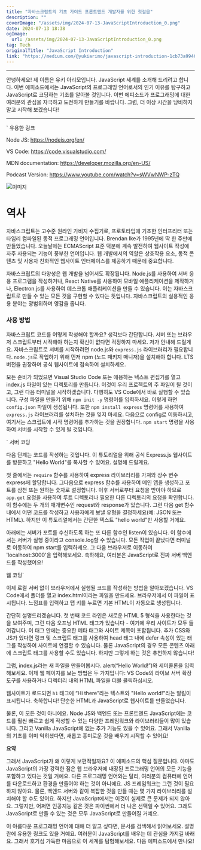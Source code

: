 ```yaml
---
title: "자바스크립트의 기초 가이드 프론트엔드 개발자를 위한 첫걸음"
description: ""
coverImage: "/assets/img/2024-07-13-JavaScriptIntroduction_0.png"
date: 2024-07-13 18:38
ogImage:
  url: /assets/img/2024-07-13-JavaScriptIntroduction_0.png
tag: Tech
originalTitle: "JavaScript Introduction"
link: "https://medium.com/@yukiarimo/javascript-introduction-1cb73a9946a9"
---
```


---

안녕하세요! 제 이름은 유키 아리모입니다. JavaScript 세계를 소개해 드리려고 합니다. 이번 에피소드에서는 JavaScript의 프로그래밍 언어로서의 인기 이유를 탐구하고 JavaScript로 코딩하는 기초를 알아볼 것입니다. 이번 에피소드가 프로그래밍에 대한 여러분의 관심을 자극하고 도전하게 만들기를 바랍니다. 그럼, 더 이상 시간을 낭비하지 말고 시작해 보겠습니다!

---

` 유용한 링크

<div class="content-ad"></div>

Node JS: https://nodejs.org/en/

VS Code: https://code.visualstudio.com/

MDN documentation: https://developer.mozilla.org/en-US/

Podcast Version: https://www.youtube.com/watch?v=sWVwNWP-zTQ

<div class="content-ad"></div>

![이미지](/assets/img/2024-07-13-JavaScriptIntroduction_0.png)

# 역사

자바스크립트는 고수준 원라인 가비지 수집기로, 프로토타입에 기초한 인터프리터 또는 타임리 컴파일된 동적 프로그래밍 언어입니다. Brendan Ike가 1995년에 딱 한 주만에 만들었습니다. 오늘날에는 ECMAScript 표준 덕분에 계속 발전하여 웹사이트 작성에 자주 사용되는 기능이 풍부한 언어입니다. 웹 개발에서의 역할은 상호작용 요소, 동적 콘텐츠 및 사용자 친화적인 웹사이트 인터페이스를 제공하기 때문에 중요합니다.

자바스크립트의 다양성은 웹 개발을 넘어서도 확장됩니다. Node.js를 사용하여 서버 응용 프로그램을 작성하거나, React Native를 사용하여 모바일 애플리케이션을 제작하거나, Electron.js를 사용하여 데스크톱 애플리케이션을 만들 수 있습니다. 이는 자바스크립트로 만들 수 있는 모든 것을 구현할 수 있다는 뜻입니다. 자바스크립트의 실용적인 응용 분야는 광범위하며 영감을 줍니다.

<div class="content-ad"></div>

### 사용 방법

자바스크립트 코드를 어떻게 작성해야 할까요? 생각보다 간단합니다. 서버 또는 브라우저 스크립트부터 시작해야 하는지 확신이 없다면 걱정하지 마세요. 저가 안내해 드릴게요. 자바스크립트로 서버를 시작하려면 node.js와 `express.js` 라이브러리가 필요합니다. `node.js`로 작업하기 위해 먼저 npm (노드 패키지 매니저)을 설치해야 합니다. LTS 버전을 권장하며 공식 웹사이트에 접속하여 설치하세요.

모든 준비가 되었으면 Visual Studio Code 또는 애용하는 텍스트 편집기를 열고 index.js 파일이 있는 디렉토리를 만듭니다. 이것이 우리 프로젝트의 주 파일이 될 것이고, 그런 다음 터미널을 시작하겠습니다. 다행히도 VS Code에서 바로 실행할 수 있습니다. 구성 파일을 만들기 위해 `npm init -y` 명령어를 입력하세요. 이렇게 하면 `config.json` 파일이 생성됩니다. 또한 `npm install express` 명령어를 사용하여 `express.js` 라이브러리를 설치하는 것을 잊지 마세요. 다음으로 config로 이동하시고, 여기서는 스크립트에 시작 명령어를 추가하는 것을 권장합니다. `npm start` 명령을 사용하여 서버를 시작할 수 있게 될 것입니다.

` 서버 코딩

<div class="content-ad"></div>

다음 단계는 코드를 작성하는 것입니다. 이 튜토리얼을 위해 공식 Express.js 웹사이트를 방문하고 "Hello World"를 복사할 수 있어요. 설명해 드릴게요.

첫 줄에서는 `require` 함수를 사용하여 express 라이브러리를 가져와 상수 변수 express에 할당합니다. 그다음으로 express 함수를 사용하여 메인 앱을 생성하고 포트를 삼천 또는 원하는 숫자로 설정합니다. 이후 서버로부터 요청을 받아야 하므로 `app.get` 요청을 사용하여 루트 디렉토리나 필요한 다른 디렉토리의 요청을 확인합니다. 이 함수에는 두 개의 매개변수인 request와 response가 있습니다. 그런 다음 get 함수 내에서 어떤 코드를 작성하고 사용자에게 보낼 유형을 결정하세요(예: JSON 또는 HTML). 하지만 이 튜토리얼에서는 간단한 텍스트 "hello world"만 사용할 거에요.

아래에는 서버가 포트를 수신하도록 하는 또 다른 함수인 listen이 있습니다. 이 함수에서는 서버가 실행 중이라고 console.log할 수 있습니다. 모든 작업이 끝났다면 터미널로 이동하여 npm start를 입력하세요. 그 다음 브라우저로 이동하여 'localhost:3000'을 입력해보세요. 축하해요, 여러분은 JavaScript로 진짜 서버 백엔드를 작성했어요!

웹 코딩`

<div class="content-ad"></div>

이제 로컬 서버 없이 브라우저에서 실행될 코드를 작성하는 방법을 알아보겠습니다. VS Code에서 폴더를 열고 index.html이라는 파일을 만드세요. 브라우저에서 이 파일이 표시됩니다. 느낌표를 입력하고 탭 키를 누르면 기본 HTML이 자동으로 생성됩니다.

간단히 설명드리겠습니다. 첫 번째 코드 라인은 새로운 HTML 5 형식을 사용한다는 것을 보여주며, 그런 다음 오프닝 HTML 태그가 있습니다 - 여기에 우리 사이트가 모두 들어갑니다. 이 태그 안에는 중요한 메타 태그와 사이트 제목이 포함됩니다. 추가 CSS와 JS가 있다면 링크 및 스크립트 태그를 사용하여 head 태그 내에 defer 속성이 있는 태그를 작성하여 사이트에 연결할 수 있습니다. 물론 JavaScript의 경우 모든 콘텐츠 아래에 스크립트 태그를 사용할 수도 있습니다. 하지만 그렇게 하는 것은 추천하지 않습니다!

그럼, index.js라는 새 파일을 만들어봅시다. alert(“Hello World!”)와 세미콜론을 입력해보세요. 이제 웹 페이지를 보는 방법은 두 가지입니다: VS Code의 라이브 서버 확장 도구를 사용하거나 디렉터리 내의 HTML 파일을 더블 클릭하십시오.

웹사이트가 로드되면 `h1` 태그에 “Hi there”라는 텍스트와 "Hello world!"라는 알림이 표시됩니다. 축하합니다! 단순한 HTML과 JavaScript로 웹사이트를 만들었습니다.

<div class="content-ad"></div>

물론, 이 모든 것이 아니에요. Node JS와 백엔드 또는 프론트엔드 JavaScript에는 코드를 훨씬 빠르고 쉽게 작성할 수 있는 다양한 프레임워크와 라이브러리들이 많이 있습니다. 그리고 Vanilla JavaScript에 없는 추가 기능도 있을 수 있어요. 그래서 Vanilla의 기초를 이미 익히셨다면, 새롭고 흥미로운 것을 배우기 시작할 수 있어요!

**요약**

그래서 JavaScript가 왜 이렇게 보편적일까요? 이 에피소드의 핵심 질문입니다. 아마도 JavaScript의 가장 강력한 점은 웹 브라우저에 내장된 프로그래밍 언어의 모든 기능을 포함하고 있다는 것일 거예요. 다른 프로그래밍 언어와는 달리, 여러분의 컴퓨터에 언어를 다운로드하고 환경을 만들어야 하는 것이 아니에요. JS 프레임워크는 그런 것이 필요하지 않아요. 물론, 백엔드 서버와 같이 복잡한 것을 만들 때는 몇 가지 라이브러리를 설치해야 할 수도 있어요. 하지만 JavaScript에서는 이것이 실제로 큰 문제가 되지 않아요. 그렇지만, 어쩌면 인공지능 같은 것은 파이썬에서 더 나은 선택일 수 있어요. 그래도 JavaScript로 만들 수 있는 것은 모두 JavaScript로 만들어질 거예요.

이 아름다운 프로그래밍 언어에 대해 더 알고 싶다면, 문서를 검색해서 읽어보세요. 설명란에 유용한 링크도 있을 거예요. 여러분이 JavaScript를 배우는 데 관심을 가지길 바래요. 그래서 호기심 가득한 마음으로 이 세계를 탐험해보세요. 다음 에피소드에서 만나요!
